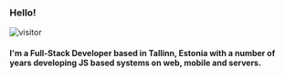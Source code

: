### Hello!

![visitor](https://visitor-badge.glitch.me/badge?page_id=thesanjeevsharma.visitor-badge)

#### I'm a Full-Stack Developer based in Tallinn, Estonia with a number of years developing JS based systems on web, mobile and servers.

